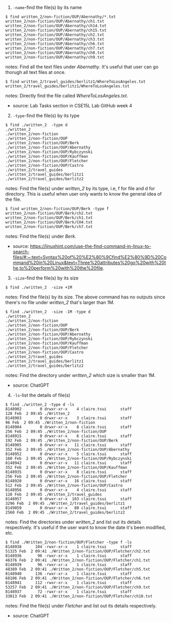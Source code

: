 1. `-name`-find the file(s) by its name
```
$ find written_2/non-fiction/OUP/Abernathy/*.txt
written_2/non-fiction/OUP/Abernathy/ch1.txt
written_2/non-fiction/OUP/Abernathy/ch14.txt
written_2/non-fiction/OUP/Abernathy/ch15.txt
written_2/non-fiction/OUP/Abernathy/ch2.txt
written_2/non-fiction/OUP/Abernathy/ch3.txt
written_2/non-fiction/OUP/Abernathy/ch6.txt
written_2/non-fiction/OUP/Abernathy/ch7.txt
written_2/non-fiction/OUP/Abernathy/ch8.txt
written_2/non-fiction/OUP/Abernathy/ch9.txt
```
notes: Find all the text files under _Abernathy_. It's useful that user can go thorugh all text files at once.
```
$ find written_2/travel_guides/berlitz1/WhereToLosAngeles.txt
written_2/travel_guides/berlitz1/WhereToLosAngeles.txt
```
notes: Directly find the file called _WhereToLosAngeles.txt_.
- source: Lab Tasks section in CSE15L Lab GitHub week 4

2. `-type`-find the file(s) by its type
```
$ find ./written_2  -type d
./written_2
./written_2/non-fiction
./written_2/non-fiction/OUP
./written_2/non-fiction/OUP/Berk
./written_2/non-fiction/OUP/Abernathy
./written_2/non-fiction/OUP/Rybczynski
./written_2/non-fiction/OUP/Kauffman
./written_2/non-fiction/OUP/Fletcher
./written_2/non-fiction/OUP/Castro
./written_2/travel_guides
./written_2/travel_guides/berlitz1
./written_2/travel_guides/berlitz2
```
notes: Find the file(s) under _written_2_ by its type, i.e, f for file and d for directory. This is useful when user only wants to know the general idea of the file. 
```
$ find written_2/non-fiction/OUP/Berk -type f
written_2/non-fiction/OUP/Berk/ch2.txt
written_2/non-fiction/OUP/Berk/ch1.txt
written_2/non-fiction/OUP/Berk/CH4.txt
written_2/non-fiction/OUP/Berk/ch7.txt
```
notes: Find the file(s) under _Berk_.
- source: https://linuxhint.com/use-the-find-command-in-linux-to-search-files/#:~:text=Syntax%20of%20%E2%80%9Cfind%E2%80%9D%20Command%20in%20Linux&text=Three%20attributes%20go%20with%20the,to%20perform%20with%20the%20file.

3. `-size`-find the file(s) by its size
```
$ find ./written_2  -size +1M
```
notes: Find the file(s) by its size. The above command has no outputs since there's no file under _written_2_ that's larger than 1M.
```
$ find ./written_2  -size -1M -type d
./written_2
./written_2/non-fiction
./written_2/non-fiction/OUP
./written_2/non-fiction/OUP/Berk
./written_2/non-fiction/OUP/Abernathy
./written_2/non-fiction/OUP/Rybczynski
./written_2/non-fiction/OUP/Kauffman
./written_2/non-fiction/OUP/Fletcher
./written_2/non-fiction/OUP/Castro
./written_2/travel_guides
./written_2/travel_guides/berlitz1
./written_2/travel_guides/berlitz2
```
notes: Find the directory under _written_2_ which size is smaller than 1M.
- source: ChatGPT

4. `-ls`-list the details of file(s)
```
$ find ./written_2 -type d -ls
8148902        0 drwxr-xr-x    4 claire.tsui      staff                 128 Feb  2 09:45 ./Written_2
8148903        0 drwxr-xr-x    3 claire.tsui      staff                  96 Feb  2 09:45 ./Written_2/non-fiction
8148904        0 drwxr-xr-x    8 claire.tsui      staff                 256 Feb  2 09:45 ./Written_2/non-fiction/OUP
8148915        0 drwxr-xr-x    6 claire.tsui      staff                 192 Feb  2 09:45 ./Written_2/non-fiction/OUP/Berk
8148905        0 drwxr-xr-x   11 claire.tsui      staff                 352 Feb  2 09:45 ./Written_2/non-fiction/OUP/Abernathy
8148952        0 drwxr-xr-x    5 claire.tsui      staff                 160 Feb  2 09:45 ./Written_2/non-fiction/OUP/Rybczynski
8148942        0 drwxr-xr-x   11 claire.tsui      staff                 352 Feb  2 09:45 ./Written_2/non-fiction/OUP/Kauffman
8148935        0 drwxr-xr-x    8 claire.tsui      staff                 256 Feb  2 09:45 ./Written_2/non-fiction/OUP/Fletcher
8148920        0 drwxr-xr-x   16 claire.tsui      staff                 512 Feb  2 09:45 ./Written_2/non-fiction/OUP/Castro
8148956        0 drwxr-xr-x    4 claire.tsui      staff                 128 Feb  2 09:45 ./Written_2/travel_guides
8148957        0 drwxr-xr-x  103 claire.tsui      staff                3296 Feb  2 09:45 ./Written_2/travel_guides/berlitz1
8149059        0 drwxr-xr-x   80 claire.tsui      staff                2560 Feb  2 09:45 ./Written_2/travel_guides/berlitz2
```
notes: Find the directories under _written_2_ and list out its details respectively. It's useful if the user want to know the date it's been modified, etc. 
```
$ find ./Written_2/non-fiction/OUP/Fletcher -type f -ls
8148938      104 -rwxr-xr-x    1 claire.tsui      staff               51325 Feb  2 09:41 ./Written_2/non-fiction/OUP/Fletcher/ch2.txt
8148936       96 -rwxr-xr-x    1 claire.tsui      staff               46376 Feb  2 09:41 ./Written_2/non-fiction/OUP/Fletcher/ch1.txt
8148939       96 -rwxr-xr-x    1 claire.tsui      staff               48389 Feb  2 09:41 ./Written_2/non-fiction/OUP/Fletcher/ch5.txt
8148940      136 -rwxr-xr-x    1 claire.tsui      staff               68106 Feb  2 09:41 ./Written_2/non-fiction/OUP/Fletcher/ch6.txt
8148941      112 -rwxr-xr-x    1 claire.tsui      staff               53257 Feb  2 09:41 ./Written_2/non-fiction/OUP/Fletcher/ch9.txt
8148937       72 -rwxr-xr-x    1 claire.tsui      staff               33013 Feb  2 09:41 ./Written_2/non-fiction/OUP/Fletcher/ch10.txt
```
notes: Find the file(s) under _Fletcher_ and list out its details respectively.
- source: ChatGPT
